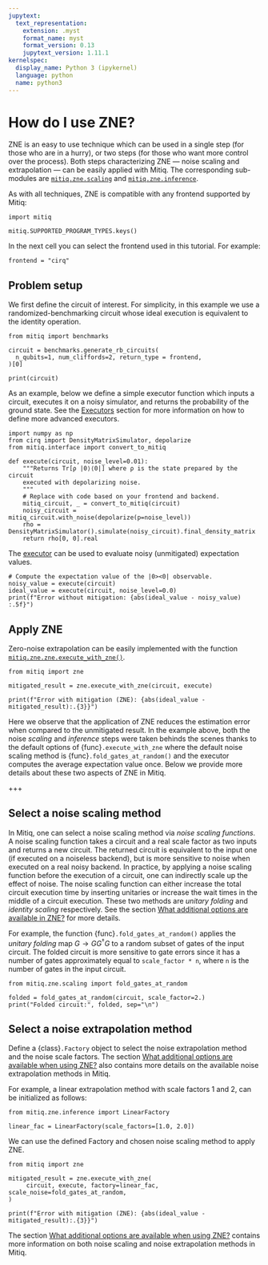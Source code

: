```yaml
---
jupytext:
  text_representation:
    extension: .myst
    format_name: myst
    format_version: 0.13
    jupytext_version: 1.11.1
kernelspec:
  display_name: Python 3 (ipykernel)
  language: python
  name: python3
---
```


# How do I use ZNE?
ZNE is an easy to use technique which can be used in a single step
(for those who are in a hurry), or two steps (for those who want more control over the process). Both steps characterizing ZNE — noise scaling and extrapolation — can be easily applied with Mitiq. The
corresponding sub-modules are
[`mitiq.zne.scaling`](https://mitiq.readthedocs.io/en/latest/apidoc.html#module-mitiq.zne.scaling.folding)
and
[`mitiq.zne.inference`](https://mitiq.readthedocs.io/en/latest/apidoc.html#module-mitiq.zne.inference).

As with all techniques, ZNE is compatible with any frontend supported by Mitiq:

```{code-cell} ipython3
import mitiq

mitiq.SUPPORTED_PROGRAM_TYPES.keys()
```

In the next cell you can select the frontend used in this tutorial. For example:

```{code-cell} ipython3
frontend = "cirq"
```

## Problem setup
We first define the circuit of interest. For simplicity, in this example we use
a randomized-benchmarking circuit whose ideal execution is equivalent to the
identity operation.

```{code-cell} ipython3
from mitiq import benchmarks

circuit = benchmarks.generate_rb_circuits(
  n_qubits=1, num_cliffords=2, return_type = frontend,
)[0]

print(circuit)
```

As an example, below we define a simple executor function
which inputs a circuit, executes it on a noisy simulator, and returns the probability
of the ground state.
See the [Executors](executors.md) section for more information on how to
define more advanced executors.

```{code-cell} ipython3
import numpy as np
from cirq import DensityMatrixSimulator, depolarize
from mitiq.interface import convert_to_mitiq

def execute(circuit, noise_level=0.01):
    """Returns Tr[ρ |0⟩⟨0|] where ρ is the state prepared by the circuit
    executed with depolarizing noise.
    """
    # Replace with code based on your frontend and backend.
    mitiq_circuit, _ = convert_to_mitiq(circuit)
    noisy_circuit = mitiq_circuit.with_noise(depolarize(p=noise_level))
    rho = DensityMatrixSimulator().simulate(noisy_circuit).final_density_matrix
    return rho[0, 0].real
```

The [executor](executors.md) can be used to evaluate noisy (unmitigated) expectation values.

```{code-cell} ipython3
# Compute the expectation value of the |0><0| observable.
noisy_value = execute(circuit)
ideal_value = execute(circuit, noise_level=0.0)
print(f"Error without mitigation: {abs(ideal_value - noisy_value) :.5f}")
```

## Apply ZNE
Zero-noise extrapolation can be easily implemented with the function
[`mitiq.zne.zne.execute_with_zne()`](https://mitiq.readthedocs.io/en/latest/apidoc.html#mitiq.zne.zne.execute_with_zne).

```{code-cell} ipython3
from mitiq import zne

mitigated_result = zne.execute_with_zne(circuit, execute)
```

```{code-cell} ipython3
print(f"Error with mitigation (ZNE): {abs(ideal_value - mitigated_result):.{3}}")
```

Here we observe that the application of ZNE reduces the estimation error when compared
to the unmitigated result.
In the example above, both the noise *scaling* and *inference* steps were taken behinds the scenes thanks to 
the default options of {func}`.execute_with_zne` where the default noise scaling method is {func}`.fold_gates_at_random()`
and the executor computes the average expectation value once. Below we provide more details about these two aspects of ZNE 
in Mitiq.

+++

## Select a noise scaling method
In Mitiq, one can select a noise scaling method via *noise scaling functions*.
A noise scaling function takes a circuit and a real scale factor as two inputs and
returns a new circuit. The returned circuit is equivalent to the input one (if executed on a noiseless backend),
but is more sensitive to noise when executed on a real noisy backend. In practice, by applying a noise
scaling function before the execution of a circuit, one can indirectly scale up the effect of noise. The noise scaling
function can either increase the total circuit execution time by inserting unitaries or increase the wait times in the
middle of a circuit execution. These two methods are *unitary folding* and *identity scaling* respectively.
See the section [What additional options are available in ZNE?](zne-3-options.md) for more details.

For example, the function {func}`.fold_gates_at_random()` applies the *unitary folding* map $G \rightarrow G G^\dagger G$
to a random subset of gates of the input circuit.
The folded circuit is more sensitive to gate errors since it has a number of gates approximately
equal to `scale_factor * n`, where `n` is the number of gates in the input circuit.

```{code-cell} ipython3
from mitiq.zne.scaling import fold_gates_at_random

folded = fold_gates_at_random(circuit, scale_factor=2.)
print("Folded circuit:", folded, sep="\n")
```

## Select a noise extrapolation method
Define a {class}`.Factory` object to select the noise extrapolation method and the noise scale
factors. The section
[What additional options are available when using ZNE?](zne-3-options.md) also
contains more details on the available noise extrapolation methods in Mitiq.

For example, a linear extrapolation method with scale factors 1 and 2, can be
initialized as follows:

```{code-cell} ipython3
from mitiq.zne.inference import LinearFactory

linear_fac = LinearFactory(scale_factors=[1.0, 2.0])
```

We can use the defined Factory and chosen noise scaling method to apply ZNE.

```{code-cell} ipython3
from mitiq import zne

mitigated_result = zne.execute_with_zne(
     circuit, execute, factory=linear_fac, scale_noise=fold_gates_at_random,
)
```

```{code-cell} ipython3
print(f"Error with mitigation (ZNE): {abs(ideal_value - mitigated_result):.{3}}")
```

The section [What additional options are available when using ZNE?](zne-3-options.md)
contains more information on both noise scaling and noise extrapolation methods in Mitiq.

